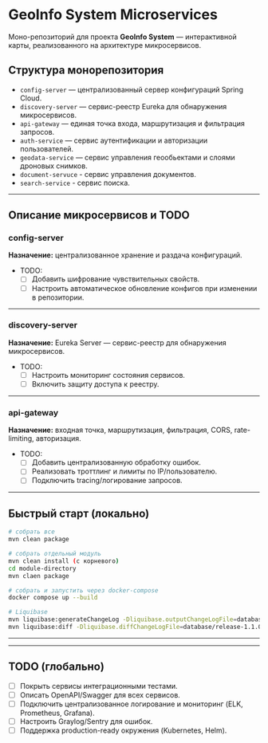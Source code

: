 # GeoInfo System Microservices

Моно-репозиторий для проекта **GeoInfo System** — интерактивной карты, реализованного на архитектуре микросервисов.

## Структура монорепозитория

- `config-server` — централизованный сервер конфигураций Spring Cloud.
- `discovery-server` — сервис-реестр Eureka для обнаружения микросервисов.
- `api-gateway` — единая точка входа, маршрутизация и фильтрация запросов.
- `auth-service` — сервис аутентификации и авторизации пользователей.
- `geodata-service` — сервис управления геообьектами и слоями дроновых снимков.
- `document-servuce` - сервис управления документов.
- `search-service` - сервис поиска.

---

## Описание микросервисов и TODO

### config-server
**Назначение:** централизованное хранение и раздача конфигураций.
- TODO:
    - [ ] Добавить шифрование чувствительных свойств.
    - [ ] Настроить автоматическое обновление конфигов при изменении в репозитории.

---

### discovery-server
**Назначение:** Eureka Server — сервис-реестр для обнаружения микросервисов.
- TODO:
    - [ ] Настроить мониторинг состояния сервисов.
    - [ ] Включить защиту доступа к реестру.

---

### api-gateway
**Назначение:** входная точка, маршрутизация, фильтрация, CORS, rate-limiting, авторизация.
- TODO:
    - [ ] Добавить централизованную обработку ошибок.
    - [ ] Реализовать троттлинг и лимиты по IP/пользователю.
    - [ ] Подключить tracing/логирование запросов.

---

## Быстрый старт (локально)

```bash
# собрать все
mvn clean package

# собрать отдельный модуль 
mvn clean install (с корневого)
cd module-directory
mvn claen package

# собрать и запустить через docker-compose
docker compose up --build

# Liquibase
mvn liquibase:generateChangeLog -Dliquibase.outputChangeLogFile=database/release-1.1.0/generated-changes.postgresql.sql -Dliquibase.schemas=geodata
mvn liquibase:diff -Dliquibase.diffChangeLogFile=database/release-1.1.0/diff-changes.postgresql.sql -Dliquibase.schemas=geodata
```

---

---

## TODO (глобально)
- [ ] Покрыть сервисы интеграционными тестами.
- [ ] Описать OpenAPI/Swagger для всех сервисов.
- [ ] Подключить централизованное логирование и мониторинг (ELK, Prometheus, Grafana).
- [ ] Настроить Graylog/Sentry для ошибок.
- [ ] Поддержка production-ready окружения (Kubernetes, Helm).